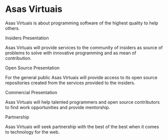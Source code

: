 # Asas Virtuais

Asas Virtuais is about programming software of the highest quality to help others.

Insiders Presentation

Asas Virtuais will provide services to the community of insiders as source of problems to solve with innovative programming and as mean of contribution.

Open Source Presentation

For the general public Asas Virtuais will provide access to its open source repositories created from the services provided to the insiders.

Commercial Presentation

Asas Virtuais will help talented programmers and open source contributors to find work opportunities and provide mentorship.

Partnership

Asas Virtuais will seek partnership with the best of the best when it comes to technology for the web.
